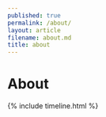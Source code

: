 ```yaml
---
published: true
permalink: /about/
layout: article
filename: about.md
title: about
---
```



<div class="row">
    <div class="col-md-12">
        <h1>About</h1>
    </div>
</div>


{% include timeline.html %}